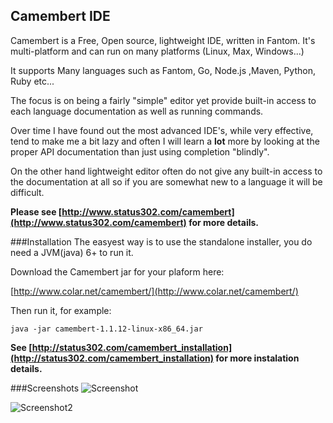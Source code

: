 ## Camembert IDE

Camembert is a Free, Open source, lightweight IDE, written in Fantom.
It's multi-platform and can run on many platforms (Linux, Max, Windows...)

It supports Many languages such as Fantom, Go, Node.js ,Maven, Python, Ruby etc...

The focus is on being a fairly "simple" editor yet provide built-in access to each language documentation as well as running commands.

Over time I have found out the most advanced IDE's, while very effective, tend to make me a bit lazy and often
I will learn a **lot** more by looking at the proper API documentation than just using completion "blindly".

On the other hand lightweight editor often do not give any built-in access to the documentation at all so if you are somewhat new to a language it will be difficult.

**Please see [http://www.status302.com/camembert](http://www.status302.com/camembert) for more details.**

###Installation
The easyest way is to use the standalone installer, you do need a JVM(java) 6+ to run it.

Download the Camembert jar for your plaform here:

[http://www.colar.net/camembert/](http://www.colar.net/camembert/)

Then run it, for example:

    java -jar camembert-1.1.12-linux-x86_64.jar

**See [http://status302.com/camembert_installation](http://status302.com/camembert_installation) for more instalation details.**

###Screenshots
![Screenshot](https://bitbucket.org/tcolar/camembert/raw/tip/shot.png)

![Screenshot2](http://www.status302.com/files/cam_go.png)


